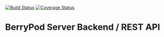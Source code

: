 [![Build Status](https://travis-ci.org/BerryUniverse/berrypod-server.svg?branch=master)](https://travis-ci.org/BerryUniverse/berrypod-server)
[![Coverage Status](https://coveralls.io/repos/github/BerryUniverse/berrypod-server/badge.svg?branch=master)](https://coveralls.io/github/BerryUniverse/berrypod-server?branch=master)
# BerryPod Server Backend / REST API
